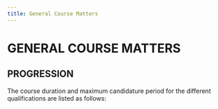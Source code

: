 ```yaml
--- 
title: General Course Matters
---
```


# GENERAL COURSE MATTERS


## PROGRESSION

The course duration and maximum candidature period for the different qualifications are listed as follows:

